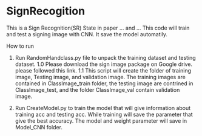 # SignRecogition
This is a Sign Recognition(SR) State in paper ... and ...
This code will train and test a signing image with CNN. It save the model automatily.

How to run
1. Run RandomHandclass.py file to unpack the training dataset and testing dataset.
  1.0 Please download the sign image package on Google drive. please followed this link.
  1.1 This script will create the folder of training image, Testing image, and validation image. The training images are contained in ClassImage_train folder, the testing image are contrined in ClassImage_test, and the folder ClassImage_val contain validation image.
  
2. Run CreateModel.py to train the model that will give information about training acc and testing acc. While training will save the parameter that give the best accuracy. The model and weight parameter will save in Model_CNN folder.

